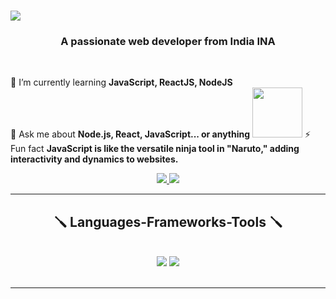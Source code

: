 <h1 align="left">
    <img src="https://readme-typing-svg.herokuapp.com/?font=Righteous&size=35&center=true&vCenter=true&width=500&height=70&duration=4000&lines=Hi+There!;+I'm+Sohail+Aftab!;" />
</h1>

<h3 align="center">A passionate web developer from India INA</h3>

<br/>

<div>
 
🌱 I’m currently learning **JavaScript, ReactJS, NodeJS**  
💬 Ask me about **Node.js, React, JavaScript... or anything** <img src="https://raw.githubusercontent.com/innng/innng/master/assets/kyubey.gif" height="80"/>
⚡ Fun fact **JavaScript is like the versatile ninja tool in "Naruto," adding interactivity and dynamics to websites.**

 </div>

 <div align="center"> 
  <a href="mailto:20193061.itsohail@gmail.com">
    <img src="https://img.shields.io/badge/Gmail-333333?style=for-the-badge&logo=gmail&logoColor=red" />
  </a>
  <a href="https://www.linkedin.com/in/sohail94448123a" target="_blank">
    <img src="https://img.shields.io/badge/LinkedIn-0077B5?style=for-the-badge&logo=linkedin&logoColor=white" target="_blank" />
  </a>
</div>

<hr/>

<h2 align="center">🪛 Languages-Frameworks-Tools 🪛</h2>
<br/>
<div align="center">
    <img src="https://skillicons.dev/icons?i=react,bootstrap,html,css,vscode,github,git" />
    <img src="https://skillicons.dev/icons?i=nodejs,javascript,express,mongodb,java,mysql" /><br>
</div>

<br/>
<hr/>





<!---
Sohail-codz/Sohail-codz is a ✨ special ✨ repository because its `README.md` (this file) appears on your GitHub profile.
You can click the Preview link to take a look at your changes.
--->
